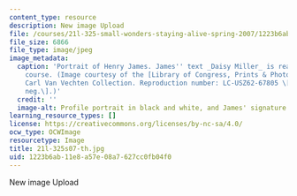 ```yaml
---
content_type: resource
description: New image Upload
file: /courses/21l-325-small-wonders-staying-alive-spring-2007/1223b6ab11e8a57e08a7627cc0fb04f0_21l-325s07-th.jpg
file_size: 6866
file_type: image/jpeg
image_metadata:
  caption: 'Portrait of Henry James. James'' text _Daisy Miller_ is read during this
    course. (Image courtesy of the [Library of Congress, Prints & Photographs Division](http://www.loc.gov/rr/print/),
    Carl Van Vechten Collection. Reproduction number: LC-USZ62-67805 \[b&w film copy
    neg.\].)'
  credit: ''
  image-alt: Profile portrait in black and white, and James' signature appears below.
learning_resource_types: []
license: https://creativecommons.org/licenses/by-nc-sa/4.0/
ocw_type: OCWImage
resourcetype: Image
title: 21l-325s07-th.jpg
uid: 1223b6ab-11e8-a57e-08a7-627cc0fb04f0
---
```

New image Upload